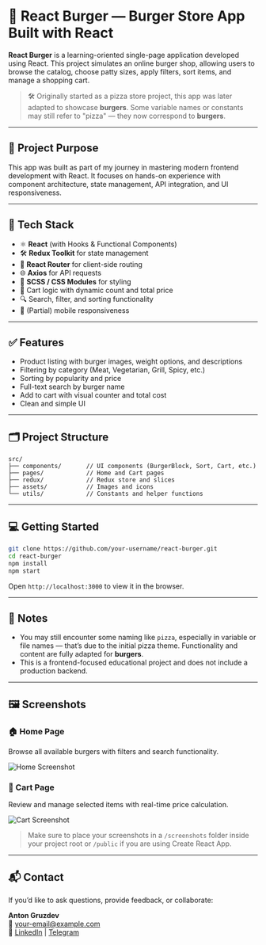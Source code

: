 # 🍔 React Burger — Burger Store App Built with React

**React Burger** is a learning-oriented single-page application developed using React. This project simulates an online burger shop, allowing users to browse the catalog, choose patty sizes, apply filters, sort items, and manage a shopping cart.

> 🛠 Originally started as a pizza store project, this app was later adapted to showcase **burgers**. Some variable names or constants may still refer to "pizza" — they now correspond to **burgers**.

---

## 🚀 Project Purpose

This app was built as part of my journey in mastering modern frontend development with React. It focuses on hands-on experience with component architecture, state management, API integration, and UI responsiveness.

---

## 🔧 Tech Stack

- ⚛️ **React** (with Hooks & Functional Components)
- 🛠 **Redux Toolkit** for state management
- 🔁 **React Router** for client-side routing
- 🌐 **Axios** for API requests
- 🎨 **SCSS / CSS Modules** for styling
- 🛒 Cart logic with dynamic count and total price
- 🔍 Search, filter, and sorting functionality
- 📱 (Partial) mobile responsiveness

---

## ✅ Features

- Product listing with burger images, weight options, and descriptions
- Filtering by category (Meat, Vegetarian, Grill, Spicy, etc.)
- Sorting by popularity and price
- Full-text search by burger name
- Add to cart with visual counter and total cost
- Clean and simple UI

---

## 🗂 Project Structure

```
src/
├── components/       // UI components (BurgerBlock, Sort, Cart, etc.)
├── pages/            // Home and Cart pages
├── redux/            // Redux store and slices
├── assets/           // Images and icons
└── utils/            // Constants and helper functions
```

---

## 💻 Getting Started

```bash
git clone https://github.com/your-username/react-burger.git
cd react-burger
npm install
npm start
```

Open `http://localhost:3000` to view it in the browser.

---

## 📝 Notes

- You may still encounter some naming like `pizza`, especially in variable or file names — that’s due to the initial pizza theme. Functionality and content are fully adapted for **burgers**.
- This is a frontend-focused educational project and does not include a production backend.

---

## 🖼 Screenshots

### 🏠 Home Page  
Browse all available burgers with filters and search functionality.

![Home Screenshot](./screenshots/home.png)

### 🛒 Cart Page  
Review and manage selected items with real-time price calculation.

![Cart Screenshot](./screenshots/cart.png)

> Make sure to place your screenshots in a `/screenshots` folder inside your project root or `/public` if you are using Create React App.

---

## 📬 Contact

If you’d like to ask questions, provide feedback, or collaborate:

**Anton Gruzdev**  
📧 [your-email@example.com](mailto:your-email@example.com)  
🔗 [LinkedIn](#) | [Telegram](#)
